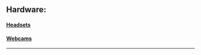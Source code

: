 ## Hardware:
#### [Headsets](https://github.com/njolstech/Resources/wiki/Hardware#headsets)
#### [Webcams](https://github.com/njolstech/Resources/wiki/Hardware#webcams)
___
